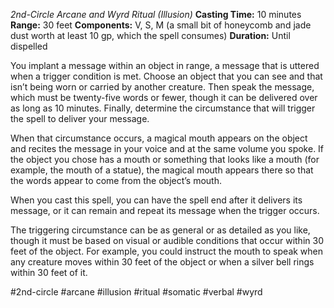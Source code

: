 *2nd-Circle Arcane and Wyrd Ritual (Illusion)*
**Casting Time:** 10 minutes
**Range:** 30 feet
**Components:** V, S, M (a small bit of honeycomb and jade dust worth at least 10 gp, which the spell consumes)
**Duration:** Until dispelled

You implant a message within an object in range, a message that is uttered when a trigger condition is met. Choose an object that you can see and that isn’t being worn or carried by another creature. Then speak the message, which must be twenty-five words or fewer, though it can be delivered over as long as 10 minutes. Finally, determine the circumstance that will trigger the spell to deliver your message.

When that circumstance occurs, a magical mouth appears on the object and recites the message in your voice and at the same volume you spoke. If the object you chose has a mouth or something that looks like a mouth (for example, the mouth of a statue), the magical mouth appears there so that the words appear to come from the object’s mouth.

When you cast this spell, you can have the spell end after it delivers its message, or it can remain and repeat its message when the trigger occurs.

The triggering circumstance can be as general or as detailed as you like, though it must be based on visual or audible conditions that occur within 30 feet of the object. For example, you could instruct the mouth to speak when any creature moves within 30 feet of the object or when a silver bell rings within 30 feet of it.

#2nd-circle #arcane #illusion #ritual #somatic #verbal #wyrd
